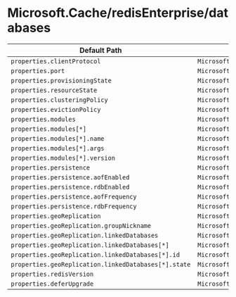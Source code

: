 # Microsoft.Cache/redisEnterprise/databases

| Default Path | Alias |
|---|---|
| `properties.clientProtocol` | `Microsoft.Cache/redisEnterprise/databases/clientProtocol` |
| `properties.port` | `Microsoft.Cache/redisEnterprise/databases/port` |
| `properties.provisioningState` | `Microsoft.Cache/redisEnterprise/databases/provisioningState` |
| `properties.resourceState` | `Microsoft.Cache/redisEnterprise/databases/resourceState` |
| `properties.clusteringPolicy` | `Microsoft.Cache/redisEnterprise/databases/clusteringPolicy` |
| `properties.evictionPolicy` | `Microsoft.Cache/redisEnterprise/databases/evictionPolicy` |
| `properties.modules` | `Microsoft.Cache/redisEnterprise/databases/modules` |
| `properties.modules[*]` | `Microsoft.Cache/redisEnterprise/databases/modules[*]` |
| `properties.modules[*].name` | `Microsoft.Cache/redisEnterprise/databases/modules[*].name` |
| `properties.modules[*].args` | `Microsoft.Cache/redisEnterprise/databases/modules[*].args` |
| `properties.modules[*].version` | `Microsoft.Cache/redisEnterprise/databases/modules[*].version` |
| `properties.persistence` | `Microsoft.Cache/redisEnterprise/databases/persistence` |
| `properties.persistence.aofEnabled` | `Microsoft.Cache/redisEnterprise/databases/persistence.aofEnabled` |
| `properties.persistence.rdbEnabled` | `Microsoft.Cache/redisEnterprise/databases/persistence.rdbEnabled` |
| `properties.persistence.aofFrequency` | `Microsoft.Cache/redisEnterprise/databases/persistence.aofFrequency` |
| `properties.persistence.rdbFrequency` | `Microsoft.Cache/redisEnterprise/databases/persistence.rdbFrequency` |
| `properties.geoReplication` | `Microsoft.Cache/redisEnterprise/databases/geoReplication` |
| `properties.geoReplication.groupNickname` | `Microsoft.Cache/redisEnterprise/databases/geoReplication.groupNickname` |
| `properties.geoReplication.linkedDatabases` | `Microsoft.Cache/redisEnterprise/databases/geoReplication.linkedDatabases` |
| `properties.geoReplication.linkedDatabases[*]` | `Microsoft.Cache/redisEnterprise/databases/geoReplication.linkedDatabases[*]` |
| `properties.geoReplication.linkedDatabases[*].id` | `Microsoft.Cache/redisEnterprise/databases/geoReplication.linkedDatabases[*].id` |
| `properties.geoReplication.linkedDatabases[*].state` | `Microsoft.Cache/redisEnterprise/databases/geoReplication.linkedDatabases[*].state` |
| `properties.redisVersion` | `Microsoft.Cache/redisEnterprise/databases/redisVersion` |
| `properties.deferUpgrade` | `Microsoft.Cache/redisEnterprise/databases/deferUpgrade` |

